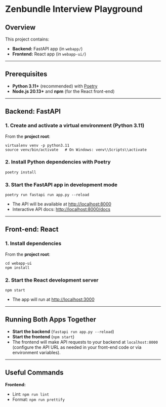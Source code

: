 # Zenbundle Interview Playground

## Overview

This project contains:
- **Backend:** FastAPI app (in `webapp/`)
- **Frontend:** React app (in `webapp-ui/`)

---

## Prerequisites

- **Python 3.11+** (recommended) with [Poetry](https://python-poetry.org/)
- **Node.js 20.13+** and **npm** (for the React front-end)

---

## Backend: FastAPI

### 1. Create and activate a virtual environment (Python 3.11)

From the **project root**:

```
virtualenv venv -p python3.11
source venv/bin/activate   # On Windows: venv\\Scripts\\activate
```

### 2. Install Python dependencies with Poetry

```
poetry install
```

### 3. Start the FastAPI app in development mode

```
poetry run fastapi run app.py --reload
```

- The API will be available at [http://localhost:8000](http://localhost:8000)
- Interactive API docs: [http://localhost:8000/docs](http://localhost:8000/docs)

---

## Front-end: React

### 1. Install dependencies

From the **project root**:

```
cd webapp-ui
npm install
```

### 2. Start the React development server

```
npm start
```

- The app will run at [http://localhost:3000](http://localhost:3000)

---

## Running Both Apps Together

- **Start the backend** (`fastapi run app.py --reload`)
- **Start the frontend** (`npm start`)
- The frontend will make API requests to your backend at `localhost:8000` (configure the API URL as needed in your front-end code or via environment variables).

---

## Useful Commands

**Frontend:**
- Lint: `npm run lint`
- Format: `npm run prettify`
